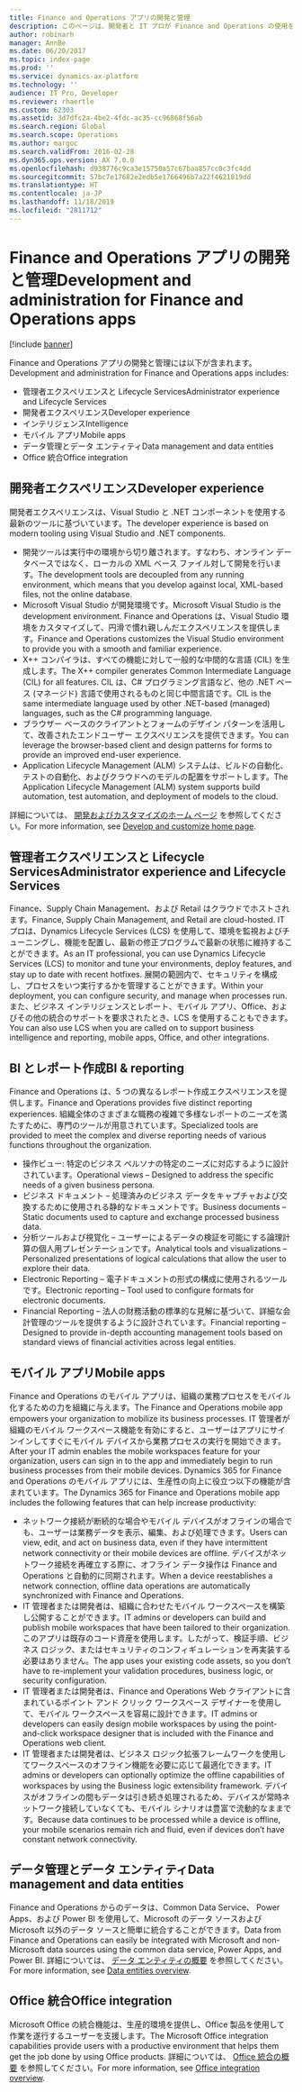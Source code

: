 ```yaml
---
title: Finance and Operations アプリの開発と管理
description: このページは、開発者と IT プロが Finance and Operations の使用を開始するのに役に立ちます。
author: robinarh
manager: AnnBe
ms.date: 06/20/2017
ms.topic: index-page
ms.prod: ''
ms.service: dynamics-ax-platform
ms.technology: ''
audience: IT Pro, Developer
ms.reviewer: rhaertle
ms.custom: 62303
ms.assetid: 3d7dfc2a-4be2-4fdc-ac35-cc96868f56ab
ms.search.region: Global
ms.search.scope: Operations
ms.author: margoc
ms.search.validFrom: 2016-02-28
ms.dyn365.ops.version: AX 7.0.0
ms.openlocfilehash: d938776c9ca3e15750a57c67baa857cc0c3fc4dd
ms.sourcegitcommit: 57bc7e17682e2edb5e1766496b7a22f4621819dd
ms.translationtype: HT
ms.contentlocale: ja-JP
ms.lasthandoff: 11/18/2019
ms.locfileid: "2811712"
---
```

# <a name="development-and-administration-for-finance-and-operations-apps"></a><span data-ttu-id="256f6-103">Finance and Operations アプリの開発と管理</span><span class="sxs-lookup"><span data-stu-id="256f6-103">Development and administration for Finance and Operations apps</span></span>

[!include [banner](includes/banner.md)]

<span data-ttu-id="256f6-104">Finance and Operations アプリの開発と管理には以下が含まれます。</span><span class="sxs-lookup"><span data-stu-id="256f6-104">Development and administration for Finance and Operations apps includes:</span></span>

- <span data-ttu-id="256f6-105">管理者エクスペリエンスと Lifecycle Services</span><span class="sxs-lookup"><span data-stu-id="256f6-105">Administrator experience and Lifecycle Services</span></span>
- <span data-ttu-id="256f6-106">開発者エクスペリエンス</span><span class="sxs-lookup"><span data-stu-id="256f6-106">Developer experience</span></span>
- <span data-ttu-id="256f6-107">インテリジェンス</span><span class="sxs-lookup"><span data-stu-id="256f6-107">Intelligence</span></span>
- <span data-ttu-id="256f6-108">モバイル アプリ</span><span class="sxs-lookup"><span data-stu-id="256f6-108">Mobile apps</span></span>
- <span data-ttu-id="256f6-109">データ管理とデータ エンティティ</span><span class="sxs-lookup"><span data-stu-id="256f6-109">Data management and data entities</span></span> 
- <span data-ttu-id="256f6-110">Office 統合</span><span class="sxs-lookup"><span data-stu-id="256f6-110">Office integration</span></span>

## <a name="developer-experience"></a><span data-ttu-id="256f6-111">開発者エクスペリエンス</span><span class="sxs-lookup"><span data-stu-id="256f6-111">Developer experience</span></span>
<span data-ttu-id="256f6-112">開発者エクスペリエンスは、Visual Studio と .NET コンポーネントを使用する最新のツールに基づいています。</span><span class="sxs-lookup"><span data-stu-id="256f6-112">The developer experience is based on modern tooling using Visual Studio and .NET components.</span></span>
-   <span data-ttu-id="256f6-113">開発ツールは実行中の環境から切り離されます。すなわち、オンライン データベースではなく、ローカルの XML ベース ファイル対して開発を行います。</span><span class="sxs-lookup"><span data-stu-id="256f6-113">The development tools are decoupled from any running environment, which means that you develop against local, XML-based files, not the online database.</span></span>
-   <span data-ttu-id="256f6-114">Microsoft Visual Studio が開発環境です。</span><span class="sxs-lookup"><span data-stu-id="256f6-114">Microsoft Visual Studio is the development environment.</span></span> <span data-ttu-id="256f6-115">Finance and Operations は、Visual Studio 環境をカスタマイズして、円滑で慣れ親しんだエクスペリエンスを提供します。</span><span class="sxs-lookup"><span data-stu-id="256f6-115">Finance and Operations customizes the Visual Studio environment to provide you with a smooth and familiar experience.</span></span>
-   <span data-ttu-id="256f6-116">X++ コンパイラは、すべての機能に対して一般的な中間的な言語 (CIL) を生成します。</span><span class="sxs-lookup"><span data-stu-id="256f6-116">The X++ compiler generates Common Intermediate Language (CIL) for all features.</span></span> <span data-ttu-id="256f6-117">CIL は、C# プログラミング言語など、他の .NET ベース (マネージド) 言語で使用されるものと同じ中間言語です。</span><span class="sxs-lookup"><span data-stu-id="256f6-117">CIL is the same intermediate language used by other .NET-based (managed) languages, such as the C# programming language.</span></span>
-   <span data-ttu-id="256f6-118">ブラウザー ベースのクライアントとフォームのデザイン パターンを活用して、改善されたエンドユーザー エクスペリエンスを提供できます。</span><span class="sxs-lookup"><span data-stu-id="256f6-118">You can leverage the browser-based client and design patterns for forms to provide an improved end-user experience.</span></span>
-   <span data-ttu-id="256f6-119">Application Lifecycle Management (ALM) システムは、ビルドの自動化、テストの自動化、およびクラウドへのモデルの配置をサポートします。</span><span class="sxs-lookup"><span data-stu-id="256f6-119">The Application Lifecycle Management (ALM) system supports build automation, test automation, and deployment of models to the cloud.</span></span>

<span data-ttu-id="256f6-120">詳細については、 [開発およびカスタマイズのホーム ページ](dev-tools/developer-home-page.md) を参照してください。</span><span class="sxs-lookup"><span data-stu-id="256f6-120">For more information, see [Develop and customize home page](dev-tools/developer-home-page.md).</span></span>

## <a name="administrator-experience-and-lifecycle-services"></a><span data-ttu-id="256f6-121">管理者エクスペリエンスと Lifecycle Services</span><span class="sxs-lookup"><span data-stu-id="256f6-121">Administrator experience and Lifecycle Services</span></span>
<span data-ttu-id="256f6-122">Finance、Supply Chain Management、および Retail はクラウドでホストされます。</span><span class="sxs-lookup"><span data-stu-id="256f6-122">Finance, Supply Chain Management, and Retail are cloud-hosted.</span></span> <span data-ttu-id="256f6-123">IT プロは、Dynamics Lifecycle Services (LCS) を使用して、環境を監視およびチューニングし、機能を配置し、最新の修正プログラムで最新の状態に維持することができます。</span><span class="sxs-lookup"><span data-stu-id="256f6-123">As an IT professional, you can use Dynamics Lifecycle Services (LCS) to monitor and tune your environments, deploy features, and stay up to date with recent hotfixes.</span></span> <span data-ttu-id="256f6-124">展開の範囲内で、セキュリティを構成し、プロセスをいつ実行するかを管理することができます。</span><span class="sxs-lookup"><span data-stu-id="256f6-124">Within your deployment, you can configure security, and manage when processes run.</span></span> <span data-ttu-id="256f6-125">また、ビジネス インテリジェンスとレポート、モバイル アプリ、Office、およびその他の統合のサポートを要求されたとき、LCS を使用することもできます。</span><span class="sxs-lookup"><span data-stu-id="256f6-125">You can also use LCS when you are called on to support business intelligence and reporting, mobile apps, Office, and other integrations.</span></span> 

## <a name="bi--reporting"></a><span data-ttu-id="256f6-126">BI とレポート作成</span><span class="sxs-lookup"><span data-stu-id="256f6-126">BI & reporting</span></span>
<span data-ttu-id="256f6-127">Finance and Operations は、5 つの異なるレポート作成エクスペリエンスを提供します。</span><span class="sxs-lookup"><span data-stu-id="256f6-127">Finance and Operations provides five distinct reporting experiences.</span></span> <span data-ttu-id="256f6-128">組織全体のさまざまな職務の複雑で多様なレポートのニーズを満たすために、専門のツールが用意されています。</span><span class="sxs-lookup"><span data-stu-id="256f6-128">Specialized tools are provided to meet the complex and diverse reporting needs of various functions throughout the organization.</span></span>
- <span data-ttu-id="256f6-129">操作ビュー: 特定のビジネス ペルソナの特定のニーズに対応するように設計されています。</span><span class="sxs-lookup"><span data-stu-id="256f6-129">Operational views – Designed to address the specific needs of a given business persona.</span></span>
- <span data-ttu-id="256f6-130">ビジネス ドキュメント – 処理済みのビジネス データをキャプチャおよび交換するために使用される静的なドキュメントです。</span><span class="sxs-lookup"><span data-stu-id="256f6-130">Business documents – Static documents used to capture and exchange processed business data.</span></span>
- <span data-ttu-id="256f6-131">分析ツールおよび視覚化 – ユーザーによるデータの検証を可能にする論理計算の個人用プレゼンテーションです。</span><span class="sxs-lookup"><span data-stu-id="256f6-131">Analytical tools and visualizations – Personalized presentations of logical calculations that allow the user to explore their data.</span></span>
- <span data-ttu-id="256f6-132">Electronic Reporting – 電子ドキュメントの形式の構成に使用されるツールです。</span><span class="sxs-lookup"><span data-stu-id="256f6-132">Electronic reporting – Tool used to configure formats for electronic documents.</span></span>
- <span data-ttu-id="256f6-133">Financial Reporting – 法人の財務活動の標準的な見解に基づいて、詳細な会計管理のツールを提供するように設計されています。</span><span class="sxs-lookup"><span data-stu-id="256f6-133">Financial reporting – Designed to provide in-depth accounting management tools based on standard views of financial activities across legal entities.</span></span>

## <a name="mobile-apps"></a><span data-ttu-id="256f6-134">モバイル アプリ</span><span class="sxs-lookup"><span data-stu-id="256f6-134">Mobile apps</span></span>
<span data-ttu-id="256f6-135">Finance and Operations のモバイル アプリは、組織の業務プロセスをモバイル化するための力を組織に与えます。</span><span class="sxs-lookup"><span data-stu-id="256f6-135">The Finance and Operations mobile app empowers your organization to mobilize its business processes.</span></span> <span data-ttu-id="256f6-136">IT 管理者が組織のモバイル ワークスペース機能を有効にすると、ユーザーはアプリにサインインしてすぐにモバイル デバイスから業務プロセスの実行を開始できます。</span><span class="sxs-lookup"><span data-stu-id="256f6-136">After your IT admin enables the mobile workspaces feature for your organization, users can sign in to the app and immediately begin to run business processes from their mobile devices.</span></span> <span data-ttu-id="256f6-137">Dynamics 365 for Finance and Operations のモバイル アプリには、生産性の向上に役立つ以下の機能が含まれています。</span><span class="sxs-lookup"><span data-stu-id="256f6-137">The Dynamics 365 for Finance and Operations mobile app includes the following features that can help increase productivity:</span></span>
+ <span data-ttu-id="256f6-138">ネットワーク接続が断続的な場合やモバイル デバイスがオフラインの場合でも、ユーザーは業務データを表示、編集、および処理できます。</span><span class="sxs-lookup"><span data-stu-id="256f6-138">Users can view, edit, and act on business data, even if they have intermittent network connectivity or their mobile devices are offline.</span></span> <span data-ttu-id="256f6-139">デバイスがネットワーク接続を再確立する際に、オフライン データ操作は Finance and Operations と自動的に同期されます。</span><span class="sxs-lookup"><span data-stu-id="256f6-139">When a device reestablishes a network connection, offline data operations are automatically synchronized with Finance and Operations.</span></span> 
+ <span data-ttu-id="256f6-140">IT 管理者または開発者は、組織に合わせたモバイル ワークスペースを構築し公開することができます。</span><span class="sxs-lookup"><span data-stu-id="256f6-140">IT admins or developers can build and publish mobile workspaces that have been tailored to their organization.</span></span> <span data-ttu-id="256f6-141">このアプリは既存のコード資産を使用します。したがって、検証手順、ビジネス ロジック、またはセキュリティのコンフィギュレーションを再実装する必要はありません。</span><span class="sxs-lookup"><span data-stu-id="256f6-141">The app uses your existing code assets, so you don’t have to re-implement your validation procedures, business logic, or security configuration.</span></span> 
+ <span data-ttu-id="256f6-142">IT 管理者または開発者は、Finance and Operations Web クライアントに含まれているポイント アンド クリック ワークスペース デザイナーを使用して、モバイル ワークスペースを容易に設計できます。</span><span class="sxs-lookup"><span data-stu-id="256f6-142">IT admins or developers can easily design mobile workspaces by using the point-and-click workspace designer that is included with the Finance and Operations web client.</span></span> 
+ <span data-ttu-id="256f6-143">IT 管理者または開発者は、ビジネス ロジック拡張フレームワークを使用してワークスペースのオフライン機能を必要に応じて最適化できます。</span><span class="sxs-lookup"><span data-stu-id="256f6-143">IT admins or developers can optionally optimize the offline capabilities of workspaces by using the Business logic extensibility framework.</span></span> <span data-ttu-id="256f6-144">デバイスがオフラインの間もデータは引き続き処理されるため、デバイスが常時ネットワーク接続していなくても、モバイル シナリオは豊富で流動的なままです。</span><span class="sxs-lookup"><span data-stu-id="256f6-144">Because data continues to be processed while a device is offline, your mobile scenarios remain rich and fluid, even if devices don’t have constant network connectivity.</span></span> 

## <a name="data-management-and-data-entities"></a><span data-ttu-id="256f6-145">データ管理とデータ エンティティ</span><span class="sxs-lookup"><span data-stu-id="256f6-145">Data management and data entities</span></span>
<span data-ttu-id="256f6-146">Finance and Operations からのデータは、Common Data Service、 Power Apps、および Power BI を使用して、Microsoft のデータ ソースおよび Microsoft 以外のデータ ソースと簡単に統合することができます。</span><span class="sxs-lookup"><span data-stu-id="256f6-146">Data from Finance and Operations can easily be integrated with Microsoft and non-Microsoft data sources using the common data service, Power Apps, and Power BI.</span></span> <span data-ttu-id="256f6-147">詳細については、 [データ エンティティの概要](data-entities/data-entities.md) を参照してください。</span><span class="sxs-lookup"><span data-stu-id="256f6-147">For more information, see [Data entities overview](data-entities/data-entities.md).</span></span>

## <a name="office-integration"></a><span data-ttu-id="256f6-148">Office 統合</span><span class="sxs-lookup"><span data-stu-id="256f6-148">Office integration</span></span>
<span data-ttu-id="256f6-149">Microsoft Office の統合機能は、生産的環境を提供し、Office 製品を使用して作業を遂行するユーザーを支援します。</span><span class="sxs-lookup"><span data-stu-id="256f6-149">The Microsoft Office integration capabilities provide users with a productive environment that helps them get the job done by using Office products.</span></span> <span data-ttu-id="256f6-150">詳細については、 [Office 統合の概要](office-integration/office-integration.md) を参照してください。</span><span class="sxs-lookup"><span data-stu-id="256f6-150">For more information, see [Office integration overview](office-integration/office-integration.md).</span></span>
